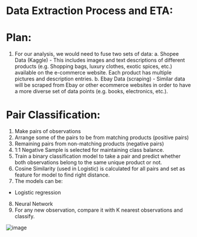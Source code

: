 # Data Extraction Process and ETA:

# Plan:
1. For our analysis, we would need to fuse two sets of data:
a. Shopee Data (Kaggle) - This includes images and text descriptions of different products (e.g. Shopping bags, luxury
clothes, exotic spices, etc.) available on the e-commerce website. Each product has multiple pictures and description
entries.
b. Ebay Data (scraping) - Similar data will be scraped from Ebay or other ecommerce websites in order to have
a more diverse set of data points (e.g. books, electronics, etc.).


# Pair Classification:
1. Make pairs of observations
2. Arrange some of the pairs to be from matching products (positive pairs)
3. Remaining pairs from non-matching products (negative pairs)
4. 1:1 Negative Sample is selected for maintaining class balance.
5. Train a binary classification model to take a pair and predict whether both observations belong to the same unique product or not. 
6. Cosine Similarity (used in Logistic) is calculated for all pairs and set as feature for model to find right distance. 
7. The models can be:
- Logistic regression
8. Neural Network
9. For any new observation, compare it with K nearest observations and classify.

![image](https://user-images.githubusercontent.com/46606885/160975277-f7b0975e-0747-4d4d-8610-2079190a6da0.png)
